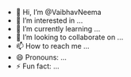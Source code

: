 - 👋 Hi, I’m @VaibhavNeema
- 👀 I’m interested in ...
- 🌱 I’m currently learning ...
- 💞️ I’m looking to collaborate on ...
- 📫 How to reach me ...
- 😄 Pronouns: ...
- ⚡ Fun fact: ...

<!---
VaibhavNeema/VaibhavNeema is a ✨ special ✨ repository because its `README.md` (this file) appears on your GitHub profile.
You can click the Preview link to take a look at your changes.
--->
